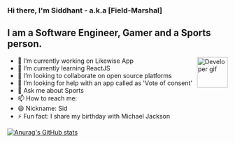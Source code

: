 ### Hi there, I'm Siddhant - a.k.a [Field-Marshal]

## I am a Software Engineer, Gamer and a Sports person.

<img src="https://c.tenor.com/NOYF3f82b_gAAAAM/programmer.gif" alt="Developer gif" width="70px" align="right">

- 🔭 I’m currently working on Likewise App
- 🌱 I’m currently learning ReactJS
- 👯 I’m looking to collaborate on open source platforms
- 🤔 I’m looking for help with an app called as 'Vote of consent'
- 💬 Ask me about Sports
- 📫 How to reach me: 
- 😄 Nickname: Sid
- ⚡ Fun fact: I share my birthday with Michael Jackson

[![Anurag's GitHub stats](https://github-readme-stats.vercel.app/api?username=Siddhant1419)](https://github.com/anuraghazra/github-readme-stats)

